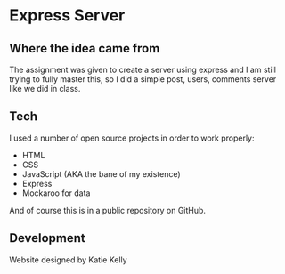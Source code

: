 # Express Server

## Where the idea came from

The assignment was given to create a server using express and I am still trying to fully master this, so I did a simple post, users, comments server like we did in class.

## Tech

I used a number of open source projects in order to work properly:

- HTML
- CSS
- JavaScript (AKA the bane of my existence)
- Express
- Mockaroo for data

And of course this is in a public repository on GitHub.

## Development

Website designed by Katie Kelly
